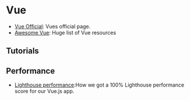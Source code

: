 # Vue

* [Vue Official](https://vuejs.org/): Vues official page.
* [Awesome Vue](https://github.com/vuejs/awesome-vue): Huge list of Vue resources

## Tutorials

## Performance
* [Lighthouse performance](https://checklyhq.com/blog/2018/08/how-we-got-a-100-lighthouse-performance-score-for-our-vue.js-app/):How we got a 100% Lighthouse performance score for our Vue.js app.

